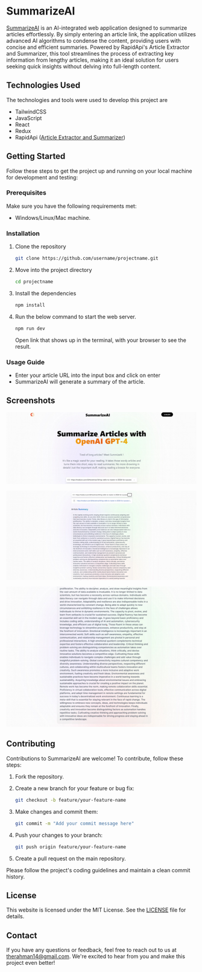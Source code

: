 # SummarizeAI

[SummarizeAI](https://summarize-4mph9h0hs-rahmans-projects.vercel.app/) is an AI-integrated web application designed to summarize articles effortlessly. By simply entering an article link, the application utilizes advanced AI algorithms to condense the content, providing users with concise and efficient summaries. Powered by RapidApi's Article Extractor and Summarizer, this tool streamlines the process of extracting key information from lengthy articles, making it an ideal solution for users seeking quick insights without delving into full-length content.

## Technologies Used

The technologies and tools were used to develop this project are

- TailwindCSS
- JavaScript
- React
- Redux
- RapidApi ([Article Extractor and Summarizer](https://rapidapi.com/restyler/api/article-extractor-and-summarizer))

## Getting Started

Follow these steps to get the project up and running on your local machine for development and testing:

### Prerequisites

Make sure you have the following requirements met:

- Windows/Linux/Mac machine.

### Installation

1. Clone the repository

   ```bash
   git clone https://github.com/username/projectname.git
   ```

2. Move into the project directory

   ```bash
   cd projectname
   ```

3. Install the dependencies

   ```bash
   npm install
   ```

4. Run the below command to start the web server.

   ```bash
   npm run dev
   ```

   Open link that shows up in the terminal, with your browser to see the result.

### Usage Guide

- Enter your article URL into the input box and click on enter
- SummarizeAI will generate a summary of the article.

## Screenshots

![page one](./public/pictures/pageOne.jpg)

![page two](./public/pictures/pageTwo.jpg)

![page three](./public/pictures/pageThree.jpg)

## Contributing

Contributions to SummarizeAI are welcome! To contribute, follow these steps:

1. Fork the repository.
2. Create a new branch for your feature or bug fix:

    ```bash
    git checkout -b feature/your-feature-name
    ```

3. Make changes and commit them:

    ```bash
    git commit -m "Add your commit message here"
    ```

4. Push your changes to your branch:

    ```bash
    git push origin feature/your-feature-name
    ```

5. Create a pull request on the main repository.

Please follow the project's coding guidelines and maintain a clean commit history.

## License

This website is licensed under the MIT License. See the [LICENSE](LICENSE) file for details.

## Contact

If you have any questions or feedback, feel free to reach out to us at <therahman14@gmail.com>. We're excited to hear from you and make this project even better!

